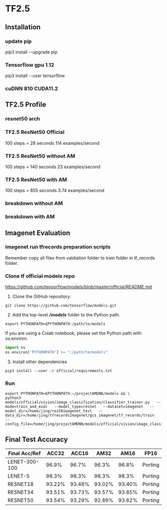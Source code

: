 # TF2.5
## Installation
### update pip
pip3 install --upgrade pip

### Tensorflow gpu 1.12
pip3 install --user tensorflow

### cuDNN 810 CUDA11.2
## TF2.5 Profile
### resnet50 arch

### TF2.5 ResNet50 Official
100 steps = 28 seconds
114 examples/second
### TF2.5 ResNet50 without AM
100 steps =  140 seconds
23 examples/second
### TF2.5 ResNet50 with AM
100 steps = 855 seconds
3.74 examples/second

### breakdown without AM

### breakdown with AM

## Imagenet Evaluation
### imagenet run tfrecords preparation scripts

Remember copy all files from valdiation folder to train folder in tf_records folder.

### Clone tf official models repo
https://github.com/tensorflow/models/blob/master/official/README.md

1. Clone the GitHub repository:

```shell
git clone https://github.com/tensorflow/models.git
```

2. Add the top-level ***/models*** folder to the Python path.

```shell
export PYTHONPATH=$PYTHONPATH:/path/to/models
```

If you are using a Colab notebook, please set the Python path with os.environ.

```python
import os
os.environ['PYTHONPATH'] += ":/path/to/models"
```

3. Install other dependencies

```shell
pip3 install --user -r official/requirements.txt
```
### Run
```
export PYTHONPATH=$PYTHONPATH:~/projectAMDNN/models && \
python3 models/official/vision/image_classification/classifier_trainer.py   --mode=train_and_eval   --model_type=resnet   --dataset=imagenet   --model_dir=/home/jing/res50imagenet_test   --data_dir=/home/jing/tfrecordsImagenet/gcs_imagenet/tf_records/train   --config_file=/home/jing/projectAMDNN/models/official/vision/image_classification/configs/examples/resnet/imagenet/gpu.yaml 
```
## Final Test Accuracy

Final Acc/Ref | ACC32 | ACC16 | AM32 | AM16 | FP16
------------ | ------------- | ------------- | ------------- | ------------- | -------------
LENET-300-100 | 96.9% |96.7% | 96.3% |96.8% | Porting
LENET-5 | 98.3% | 98.3% | 98.3% | 98.3% | Porting
RESNET18 |93.22%|93.48%|93.02%|93.40% | Porting
RESNET34 |93.51%|93.73%|93.57%|93.85% | Porting
RESNET50 |93.54%|93.29%|92.89%|93.62% | Porting


